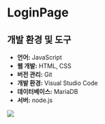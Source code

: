 # LoginPage
## 개발 환경 및 도구
- **언어:** JavaScript
- **웹 개발:** HTML, CSS
- **버전 관리:** Git
- **개발 환경:** Visual Studio Code
- **데이터베이스:** MariaDB
- **서버:** node.js

<img src=https://github.com/JiMinL03/LoginPage/assets/147581729/6e8f0745-5aac-4b0f-9971-fe83f5c92643>
